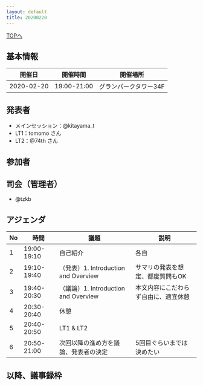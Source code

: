 ```yaml
---
layout: default
title: 20200220
---
```

[TOPへ](/group-tokyo/)

## 基本情報

|開催日|開催時間|開催場所|
|---|---|---|
|2020-02-20|19:00-21:00|グランパークタワー34F|

## 発表者
- メインセッション：@kitayama_t
- LT1：tomomo さん
- LT2：@74th さん

## 参加者



## 司会（管理者）
- @tzkb

## アジェンダ

|No|時間|議題|説明|
|---|---|---|---|
|1|19:00-19:10|自己紹介|各自|
|2|19:10-19:40|（発表）1. Introduction and Overview|サマリの発表を想定、都度質問もOK|
|3|19:40-20:30|（議論）1. Introduction and Overview|本文内容にこだわらず自由に、適宜休憩|
|4|20:30-20:40|休憩||
|5|20:40-20:50|LT1 & LT2||
|6|20:50-21:00|次回以降の進め方を議論、発表者の決定|5回目ぐらいまでは決めたい|


## 以降、議事録枠



